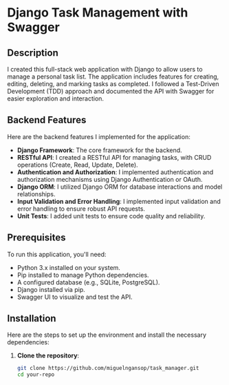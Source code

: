 # Django Task Management with Swagger

## Description
I created this full-stack web application with Django to allow users to manage a personal task list. The application includes features for creating, editing, deleting, and marking tasks as completed. I followed a Test-Driven Development (TDD) approach and documented the API with Swagger for easier exploration and interaction.

## Backend Features
Here are the backend features I implemented for the application:
- **Django Framework**: The core framework for the backend.
- **RESTful API**: I created a RESTful API for managing tasks, with CRUD operations (Create, Read, Update, Delete).
- **Authentication and Authorization**: I implemented authentication and authorization mechanisms using Django Authentication or OAuth.
- **Django ORM**: I utilized Django ORM for database interactions and model relationships.
- **Input Validation and Error Handling**: I implemented input validation and error handling to ensure robust API requests.
- **Unit Tests**: I added unit tests to ensure code quality and reliability.

## Prerequisites
To run this application, you'll need:
- Python 3.x installed on your system.
- Pip installed to manage Python dependencies.
- A configured database (e.g., SQLite, PostgreSQL).
- Django installed via pip.
- Swagger UI to visualize and test the API.

## Installation
Here are the steps to set up the environment and install the necessary dependencies:

1. **Clone the repository**:
   ```bash
   git clone https://github.com/miguelngansop/task_manager.git
   cd your-repo

